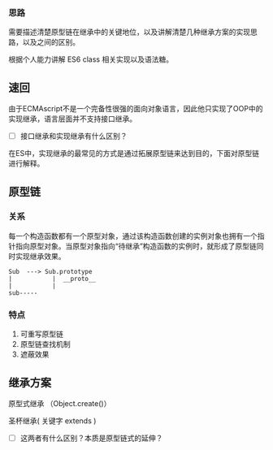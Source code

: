 ### 思路
需要描述清楚原型链在继承中的关键地位，以及讲解清楚几种继承方案的实现思路，以及之间的区别。

根据个人能力讲解 ES6 class 相关实现以及语法糖。

## 速回

由于ECMAscript不是一个完备性很强的面向对象语言，因此他只实现了OOP中的实现继承，语言层面并不支持接口继承。

- [ ] 接口继承和实现继承有什么区别？

在ES中，实现继承的最常见的方式是通过拓展原型链来达到目的，下面对原型链进行解释。

## 原型链

### 关系

每一个构造函数都有一个原型对象，通过该构造函数创建的实例对象也拥有一个指针指向原型对象。当原型对象指向“待继承”构造函数的实例时，就形成了原型链同时实现继承效果。

```
Sub  ---> Sub.prototype
|           |  __proto__
|           |
sub-----

```

### 特点

1. 可重写原型链
2. 原型链查找机制
3. 遮蔽效果

## 继承方案

原型式继承 （Object.create()）

圣杯继承( 关键字 extends )

- [ ] 这两者有什么区别？本质是原型链式的延伸？